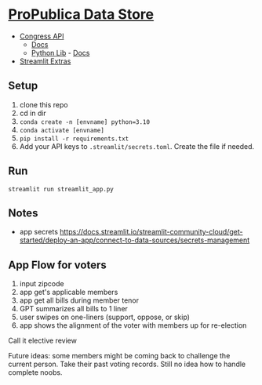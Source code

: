 # [ProPublica Data Store](https://www.propublica.org/datastore/apis)
- [Congress API](https://www.propublica.org/datastore/api/propublica-congress-api)
    - [Docs](https://projects.propublica.org/api-docs/congress-api/)
    - [Python Lib](https://github.com/eyeseast/propublica-congress) - [Docs](https://propublica-congress.readthedocs.io/en/latest/)
- [Streamlit Extras](https://github.com/arnaudmiribel/streamlit-extras)

## Setup
1. clone this repo
1. cd in dir
1. `conda create -n [envname] python=3.10`
1. `conda activate [envname]`
1. `pip install -r requirements.txt`
1. Add your API keys to `.streamlit/secrets.toml`. Create the file if needed.

## Run
`streamlit run streamlit_app.py`

## Notes
- app secrets https://docs.streamlit.io/streamlit-community-cloud/get-started/deploy-an-app/connect-to-data-sources/secrets-management

## App Flow for voters
1. input zipcode
1. app get's applicable members
1. app get all bills during member tenor
1. GPT summarizes all bills to 1 liner
1. user swipes on one-liners (support, oppose, or skip)
1. app shows the alignment of the voter with members up for re-election

Call it elective review

Future ideas: some members might be coming back to challenge the current person. Take their past voting records. Still no idea how to handle complete noobs.